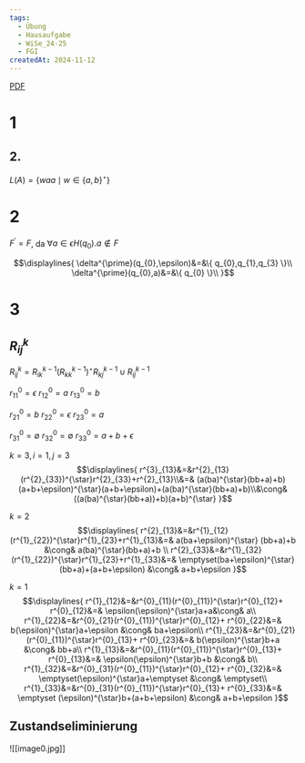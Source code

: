 ```yaml
---
tags:
  - Übung
  - Hausaufgabe
  - WiSe_24-25
  - FGI
createdAt: 2024-11-12
---
```

[PDF](Uebung_04.pdf)
# 1
## 2.
$L(A)=\{ waa\mid w\in\{ a,b \}^\star \}$

# 2
$F^{\prime}=F$, da $\forall a \in\epsilon H(q_{0}). a \notin F$

$$\displaylines{
\delta^{\prime}(q_{0},\epsilon)&=&\{ q_{0},q_{1},q_{3} \}\\
\delta^{\prime}(q_{0},a)&=&\{ q_{0} \}\\
}$$

# 3
## $R^{k}_{ij}$
$R^{k}_{ij}=R^{k-1}_{ik}(R^{k-1}_{kk})^{\star}R^{k-1}_{kj}\cup R^{k-1}_{ij}$

$r^{0}_{11}=\epsilon$
$r^{0}_{12}=a$
$r^{0}_{13}=b$

$r^{0}_{21}=b$
$r^{0}_{22}=\epsilon$
$r^{0}_{23}=a$

$r^{0}_{31}=\emptyset$
$r^{0}_{32}=\emptyset$
$r^{0}_{33}=a+b+\epsilon$

$k=3,i=1,j=3$
$$\displaylines{
r^{3}_{13}&=&r^{2}_{13}(r^{2}_{33})^{\star}r^{2}_{33}+r^{2}_{13}\\&=& (a(ba)^{\star}(bb+a)+b)(a+b+\epsilon)^{\star}(a+b+\epsilon)+(a(ba)^{\star}(bb+a)+b)\\&\cong&
((a(ba)^{\star}(bb+a))+b)(a+b)^{\star}
}$$

$k=2$
$$\displaylines{
r^{2}_{13}&=&r^{1}_{12}(r^{1}_{22})^{\star}r^{1}_{23}+r^{1}_{13}&=& a(ba+\epsilon)^{\star} (bb+a)+b &\cong& a(ba)^{\star}(bb+a)+b \\
r^{2}_{33}&=&r^{1}_{32}(r^{1}_{22})^{\star}r^{1}_{23}+r^{1}_{33}&=& \emptyset(ba+\epsilon)^{\star}(bb+a)+(a+b+\epsilon) &\cong& a+b+\epsilon
}$$

$k=1$
$$\displaylines{
r^{1}_{12}&=&r^{0}_{11}(r^{0}_{11})^{\star}r^{0}_{12}+ r^{0}_{12}&=& \epsilon(\epsilon)^{\star}a+a&\cong& a\\
r^{1}_{22}&=&r^{0}_{21}(r^{0}_{11})^{\star}r^{0}_{12}+ r^{0}_{22}&=& b(\epsilon)^{\star}a+\epsilon &\cong& ba+\epsilon\\
r^{1}_{23}&=&r^{0}_{21}(r^{0}_{11})^{\star}r^{0}_{13}+ r^{0}_{23}&=& b(\epsilon)^{\star}b+a &\cong& bb+a\\
r^{1}_{13}&=&r^{0}_{11}(r^{0}_{11})^{\star}r^{0}_{13}+ r^{0}_{13}&=& \epsilon(\epsilon)^{\star}b+b &\cong& b\\
r^{1}_{32}&=&r^{0}_{31}(r^{0}_{11})^{\star}r^{0}_{12}+ r^{0}_{32}&=& \emptyset(\epsilon)^{\star}a+\emptyset &\cong& \emptyset\\
r^{1}_{33}&=&r^{0}_{31}(r^{0}_{11})^{\star}r^{0}_{13}+ r^{0}_{33}&=& \emptyset (\epsilon)^{\star}b+(a+b+\epsilon) &\cong& a+b+\epsilon
}$$

## Zustandseliminierung
![[image0.jpg]]